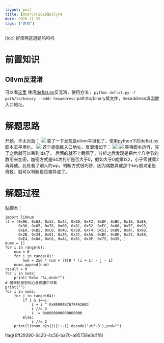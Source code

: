 ```yaml
---
layout: post
title: [RoarCTF2019]polyre
date: 2020-11-29
tags: ["逆向"]
---
```


[toc]
好烦啊这道题呜呜呜

# 前置知识

## Ollvm反混淆

可以看[这里](https://www.freebuf.com/articles/terminal/130142.html)
使用[deflat.py](https://github.com/cq674350529/deflat)反混淆，使用方法：
`python deflat.py -f path/to/binary --addr hexaddress`
path/to/binary填文件，hexaddress填函数入口地址。

# 解题思路

开题，不太对劲：
[![](http://ltfa1l.top/wp-content/uploads/2020/11/wp_editor_md_e2ef8689a554e7c39a7fc9aa3e0b1c48.jpg)](wp_editor_md_e2ef8689a554e7c39a7fc9aa3e0b1c48.jpg)
查了一下发现是ollvm平坦化了，使用python下的deflat.py脚本去平坦化。
[![](http://ltfa1l.top/wp-content/uploads/2020/11/wp_editor_md_163e8d0ee47edcac355db0c5235a0d00.jpg)](wp_editor_md_163e8d0ee47edcac355db0c5235a0d00.jpg)
这个是函数入口地址，反混淆如下：
[![](http://ltfa1l.top/wp-content/uploads/2020/11/wp_editor_md_4ffd3ef61add28c2ad6521ea7cc154b8.jpg)](wp_editor_md_4ffd3ef61add28c2ad6521ea7cc154b8.jpg)
[![](http://ltfa1l.top/wp-content/uploads/2020/11/wp_editor_md_77779da092dbcba3e1f5e7950eb57114.jpg)](wp_editor_md_77779da092dbcba3e1f5e7950eb57114.jpg)
等待脚本运行，完了之后就可以丢到ida了。
后面的就不上截图了，分析之后发现是把六个八字节的数用来加密，加密方式是64次判断是否大于0，假如大于0就乘以2，小于零就乘2再异或。此处看了别人的wp，判断方式很巧妙，因为偶数异或那个key值肯定是奇数，就可以判断是否被异或了。

# 解题过程

贴脚本：

    import libnum
    lt = [0x96, 0x62, 0x53, 0x43, 0x6D, 0xF2, 0x8F, 0xBC, 0x16, 0xEE,
          0x30, 0x05, 0x78, 0x00, 0x01, 0x52, 0xEC, 0x08, 0x5F, 0x93,
          0xEA, 0xB5, 0xC0, 0x4D, 0x50, 0xF4, 0x53, 0xD8, 0xAF, 0x90,
          0x2B, 0x34, 0x81, 0x36, 0x2C, 0xAA, 0xBC, 0x0E, 0x25, 0x8B,
          0xE4, 0x8A, 0xC6, 0xA2, 0x81, 0x9F, 0x75, 0x55, ]
    nums = []
    for i in range(6):
        num = 0
        for j in range(8):
            num = 256 * num + lt[8 * (i + 1) - j - 1]
        nums.append(num)
    result = 0
    for i in nums:
        print('0x%x '%i,end="")
    # 醒来时惊恐的心悬停腹中寻氧
    print("")
    for i in nums:
        for j in range(64):
            if i & 1==1:
                i = i ^ 0xB0004B7679FA26B3
                i //= 2
                i '= 0x8000000000000000
            else:
                i //= 2
        print(libnum.n2s(i)[::-1].decode('utf-8'),end="")

flag{6ff29390-6c20-4c56-ba70-a95758e3d1f8}